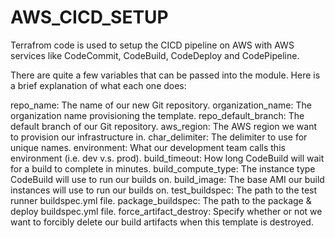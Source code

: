 # AWS_CICD_SETUP

Terrafrom code is used to setup the CICD pipeline on AWS with AWS services like CodeCommit, CodeBuild, CodeDeploy and CodePipeline.

There are quite a few variables that can be passed into the module. Here is a brief explanation of what each one does:

repo_name: The name of our new Git repository.
organization_name: The organization name provisioning the template.
repo_default_branch: The default branch of our Git repository.
aws_region: The AWS region we want to provision our infrastructure in.
char_delimiter: The delimiter to use for unique names.
environment: What our development team calls this environment (i.e. dev v.s. prod).
build_timeout: How long CodeBuild will wait for a build to complete in minutes.
build_compute_type: The instance type CodeBuild will use to run our builds on.
build_image: The base AMI our build instances will use to run our builds on.
test_buildspec: The path to the test runner buildspec.yml file.
package_buildspec: The path to the package & deploy buildspec.yml file.
force_artifact_destroy: Specify whether or not we want to forcibly delete our build artifacts when this template is destroyed.
